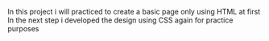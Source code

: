 In this project i will practiced to create a basic page only using HTML at first
In the next step i developed the design using CSS again for practice purposes
